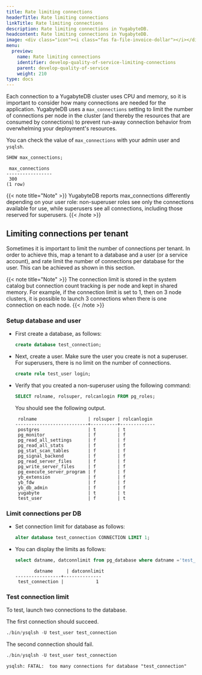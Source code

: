 ```yaml
---
title: Rate limiting connections
headerTitle: Rate limiting connections
linkTitle: Rate limiting connections
description: Rate limiting connections in YugabyteDB.
headcontent: Rate limiting connections in YugabyteDB.
image: <div class="icon"><i class="fas fa-file-invoice-dollar"></i></div>
menu:
  preview:
    name: Rate limiting connections
    identifier: develop-quality-of-service-limiting-connections
    parent: develop-quality-of-service
    weight: 210
type: docs
---
```


Each connection to a YugabyteDB cluster uses CPU and memory, so it is important to consider how many connections are needed for the application. YugabyteDB uses a `max_connections` setting to limit the number of connections per node in the cluster (and thereby the resources that are consumed by connections) to prevent run-away connection behavior from overwhelming your deployment's resources.

You can check the value of `max_connections` with your admin user and `ysqlsh`.

```sql
SHOW max_connections;
```

```output
 max_connections
-----------------
 300
(1 row)
```

{{< note title="Note" >}}
YugabyteDB reports max_connections differently depending on your user role: non-superuser roles see only the connections available for use, while superusers see all connections, including those reserved for superusers.
{{< /note >}}

## Limiting connections per tenant

Sometimes it is important to limit the number of connections per tenant. In order to achieve this, map a tenant to a database and a user (or a service account), and rate limit the number of connections per database for the user. This can be achieved as shown in this section.

{{< note title="Note" >}}
The connection limit is stored in the system catalog but connection count tracking is per node and kept in shared memory. For example, if the connection limit is set to 1, then on 3 node clusters, it is possible to launch 3 connections when there is one connection on each node.
{{< /note >}}

### Setup database and user

- First create a database, as follows:

  ```sql
  create database test_connection;
  ```

- Next, create a user. Make sure the user you create is not a superuser. For superusers, there is no limit on the number of connections.

  ```sql
  create role test_user login;
  ```

- Verify that you created a non-superuser using the following command:

  ```sql
  SELECT rolname, rolsuper, rolcanlogin FROM pg_roles;
  ```

  You should see the following output.

  ```output
   rolname                   | rolsuper | rolcanlogin
  ---------------------------+----------+-------------
   postgres                  | t        | t
   pg_monitor                | f        | f
   pg_read_all_settings      | f        | f
   pg_read_all_stats         | f        | f
   pg_stat_scan_tables       | f        | f
   pg_signal_backend         | f        | f
   pg_read_server_files      | f        | f
   pg_write_server_files     | f        | f
   pg_execute_server_program | f        | f
   yb_extension              | f        | f
   yb_fdw                    | f        | f
   yb_db_admin               | f        | f
   yugabyte                  | t        | t
   test_user                 | f        | t
  ```

### Limit connections per DB

- Set connection limit for database as follows:

  ```sql
  alter database test_connection CONNECTION LIMIT 1;
  ```

- You can display the limits as follows:

  ```sql
  select datname, datconnlimit from pg_database where datname ='test_connection' ;
  ```

  ```output
         datname     | datconnlimit
  -----------------+--------------
   test_connection |            1
  ```

### Test connection limit

To test, launch two connections to the database.

The first connection should succeed.

```sql
./bin/ysqlsh -U test_user test_connection
```

The second connection should fail.

```sql
./bin/ysqlsh -U test_user test_connection
```

```output
ysqlsh: FATAL:  too many connections for database "test_connection"
```
